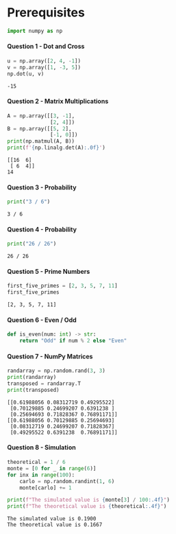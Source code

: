 # Prerequisites



```python
import numpy as np
```

#### Question 1 - Dot and Cross


```python
u = np.array([2, 4, -1])
v = np.array([1, -3, 5])
np.dot(u, v)
```




    -15



#### Question 2 - Matrix Multiplications


```python
A = np.array([[3, -1],
              [2, 4]])
B = np.array([[5, 2], 
              [-1, 0]])
print(np.matmul(A, B))
print(f'{np.linalg.det(A):.0f}')

```

    [[16  6]
     [ 6  4]]
    14
    

#### Question 3 - Probability


```python
print("3 / 6")
```

    3 / 6
    

#### Question 4 - Probability 


```python
print("26 / 26")
```

    26 / 26
    

#### Question 5 - Prime Numbers



```python
first_five_primes = [2, 3, 5, 7, 11]
first_five_primes
```




    [2, 3, 5, 7, 11]



#### Question 6 - Even / Odd


```python
def is_even(num: int) -> str:
    return "Odd" if num % 2 else "Even"
```

#### Question 7 - NumPy Matrices


```python
randarray = np.random.rand(3, 3)
print(randarray)
transposed = randarray.T
print(transposed)

```

    [[0.61988056 0.08312719 0.49295522]
     [0.70129885 0.24699207 0.6391238 ]
     [0.25694693 0.71828367 0.76891171]]
    [[0.61988056 0.70129885 0.25694693]
     [0.08312719 0.24699207 0.71828367]
     [0.49295522 0.6391238  0.76891171]]
    

#### Question 8 - Simulation


```python
theoretical = 1 / 6
monte = [0 for _ in range(6)]
for inx in range(100):
    carlo = np.random.randint(1, 6)
    monte[carlo] += 1

print(f"The simulated value is {monte[3] / 100:.4f}")
print(f"The theoretical value is {theoretical:.4f}")

```

    The simulated value is 0.1900
    The theoretical value is 0.1667
    
